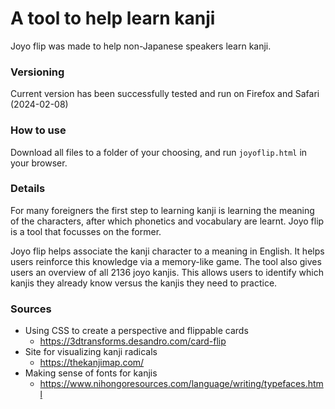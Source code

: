 # A tool to help learn kanji

Joyo flip was made to help non-Japanese speakers learn kanji. 

### Versioning

Current version has been successfully tested and run on Firefox and Safari (2024-02-08)

### How to use

Download all files to a folder of your choosing, and run `joyoflip.html` in your browser.

### Details

For many foreigners the first step to learning kanji is learning the meaning of the characters, after which phonetics and vocabulary are learnt. Joyo flip is a tool that focusses on the former. 

Joyo flip helps associate the kanji character to a meaning in English. It helps users reinforce this knowledge via a memory-like game. The tool also gives users an overview of all 2136 joyo kanjis. This allows users to identify which kanjis they already know versus the kanjis they need to practice.

### Sources

- Using CSS to create a perspective and flippable cards
  - https://3dtransforms.desandro.com/card-flip
- Site for visualizing kanji radicals
  - https://thekanjimap.com/
- Making sense of fonts for kanjis
  - https://www.nihongoresources.com/language/writing/typefaces.html
